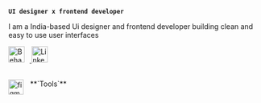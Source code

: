  
**`UI designer x frontend developer`**

I am a India-based Ui designer and frontend developer building clean and easy to use user interfaces 

<p align="left">
 <a href=" https://www.behance.net/harshnatuskar">
  <img style="padding-right:10px;" title="Behance" src="https://imgs.search.brave.com/NnoBpkKJ2dsxcFUtSjDV1WE1UDYk8OFl8t5s0SKblnM/rs:fit:474:225:1/g:ce/aHR0cHM6Ly90c2Ux/Lm1tLmJpbmcubmV0/L3RoP2lkPU9JUC5q/U0RGbDVyX2dkODBO/YUEyTVNzTzVRSGFI/YSZwaWQ9QXBp"   width="32">
 </a>
 <a href="https://www.linkedin.com/in/harsh-natuskar-74abb9220/" >
  <img title="LinkedIn" style="padding-right:10px;" src="https://cdn-icons-png.flaticon.com/512/145/145807.png "  width="32">
 </a>
</p>
<br>
**`Tools`**
<img align="left" alt="figma" width="30px" style="padding-right:10px;" src="[[[https://cdn.jsdelivr.net/gh/devicons/devicon/icons/cplusplus/cplusplus-line.svg]](https://cdn-icons-png.flaticon.com/128/5968/5968705.png)](https://cdn-icons-png.flaticon.com/512/5968/5968705.png)" />


 

 

  
